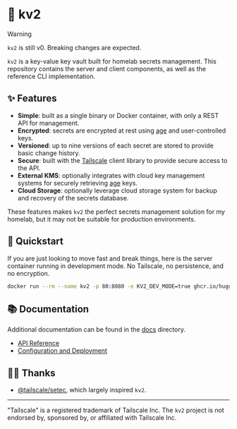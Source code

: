 # 🔐 kv2

> [!WARNING]
> `kv2` is still v0. Breaking changes are expected.

`kv2` is a key-value key vault built for homelab secrets management. This repository contains the server and client components, as well as the reference CLI implementation.

## ✨ Features

- **Simple**: built as a single binary or Docker container, with only a REST API for management.
- **Encrypted**: secrets are encrypted at rest using [age][1] and user-controlled keys.
- **Versioned**: up to nine versions of each secret are stored to provide basic change history.
- **Secure**: built with the [Tailscale][0] client library to provide secure access to the API.
- **External KMS**: optionally integrates with cloud key management systems for securely retrieving [age][1] keys.
- **Cloud Storage**: optionally leverage cloud storage system for backup and recovery of the secrets database.

These features makes `kv2` the perfect secrets management solution for my homelab, but it may not be suitable for production environments.

## 🚀 Quickstart

If you are just looking to move fast and break things, here is the server container running in development mode. No Tailscale, no persistence, and no encryption.

```sh
docker run --rm --name kv2 -p 80:8080 -e KV2_DEV_MODE=true ghcr.io/hugginsio/kv2:latest
```

## 📚 Documentation

Additional documentation can be found in the [docs](docs) directory.

- [API Reference](docs/api.md)
- [Configuration and Deployment](docs/configure-and-deploy.md)

## 🤝🏻 Thanks

- [@tailscale/setec][9], which largely inspired `kv2`.

---

"Tailscale" is a registered trademark of Tailscale Inc. The `kv2` project is not endorsed by, sponsored by, or affiliated with Tailscale Inc.

<!-- Links -->
[0]: https://tailscale.com/
[1]: https://github.com/FiloSottile/age
[9]: https://github.com/tailscale/setec
